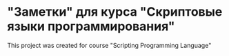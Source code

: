 # "Заметки" для курса "Скриптовые языки программирования"
This project was created for course "Scripting Programming Language"
